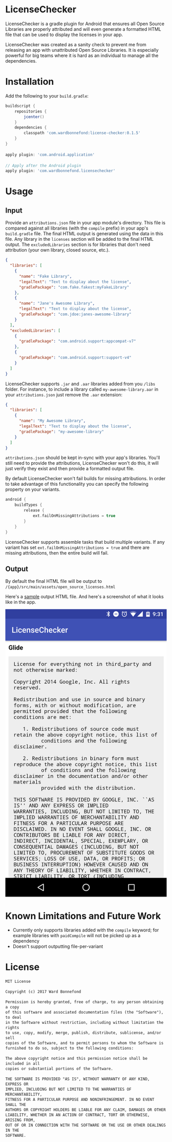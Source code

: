 # LicenseChecker
LicenseChecker is a gradle plugin for Android that ensures all Open Source Libraries are properly attributed and will even generate a formatted HTML file that can be used to display the licenses in your app.

LicenseChecker was created as a sanity check to prevent me from releasing an app with unattributed Open Source Libraries.  It is especially powerful for big teams where it is hard as an individual to manage all the dependencies.

# Installation

Add the following to your `build.gradle`:

```gradle
buildscript {
    repositories {
        jcenter()
    }
    dependencies {
        classpath 'com.wardbonnefond:license-checker:0.1.5'
    }
}

apply plugin: 'com.android.application'

// Apply after the Android plugin
apply plugin: 'com.wardbonnefond.licensechecker'
```

# Usage
## Input
Provide an `attributions.json` file in your app module's directory.  This file is compared against all libraries (with the `compile` prefix) in your app's `build.gradle` file. The final HTML output is generated using the data in this file. Any library in the `licenses` section will be added to the final HTML output. The `excludedLibraries` section is for libraries that don't need attribution (your own library, closed source, etc.).

```json
{
  "libraries": [
    {
      "name": "Fake Library",
      "legalText": "Text to display about the license",
      "gradlePackage": "com.fake.fakest:myFakeLibrary"
    },
    {
      "name": "Jane's Awesome Library",
      "legalText": "Text to display about the license",
      "gradlePackage": "com.jdoe:janes-awesome-library"
    }
  ],
  "excludedLibraries": [
    {
      "gradlePackage": "com.android.support:appcompat-v7"
    },
    {
      "gradlePackage": "com.android.support:support-v4"
    }
  ]
}
```

LicenseChecker supports `.jar` and `.aar` libraries added from you `/libs` folder. For instance, to include a library called `my-awesome-library.aar` in your `attributions.json` just remove the `.aar` extension:

```json
{
  "libraries": [
    {
      "name": "My Awesome Library",
      "legalText": "Text to display about the license",
      "gradlePackage": "my-awesome-library"
    }
  ]
}
```

`attributions.json` should be kept in-sync with your app's libraries.  You'll still need to provide the attributions, LicenseChecker won't do this, it will just verify they exist and then provide a formatted output file.


By default LicenseChecker won't fail builds for missing attributions. In order to take advantage of this functionality you can specify the following property on your variants.


```gradle
android {
    buildTypes {
        release {
            ext.failOnMissingAttributions = true
        }
    }
}
```

LicenseChecker supports assemble tasks that build multiple variants.  If any variant has set `ext.failOnMissingAttributions = true` and there are missing attributions, then the entire build will fail.



## Output
By default the final HTML file will be output to `/{app}/src/main/assets/open_source_licenses.html`

Here's a [sample] output HTML file.  And here's a screenshot of what it looks like in the app.

[sample]: <http://htmlpreview.github.io/?https://github.com/wbonnefond/LicenseChecker/blob/master/sample_output.html>


![screenshot](https://raw.githubusercontent.com/wbonnefond/LicenseChecker/master/sample_output.png)

# Known Limitations and Future Work

* Currently only supports libraries added with the `compile` keyword; for example libraries with `paidCompile` will not be picked up as a dependency
* Doesn't support outputting file-per-variant

# License
```
MIT License

Copyright (c) 2017 Ward Bonnefond

Permission is hereby granted, free of charge, to any person obtaining a copy
of this software and associated documentation files (the "Software"), to deal
in the Software without restriction, including without limitation the rights
to use, copy, modify, merge, publish, distribute, sublicense, and/or sell
copies of the Software, and to permit persons to whom the Software is
furnished to do so, subject to the following conditions:

The above copyright notice and this permission notice shall be included in all
copies or substantial portions of the Software.

THE SOFTWARE IS PROVIDED "AS IS", WITHOUT WARRANTY OF ANY KIND, EXPRESS OR
IMPLIED, INCLUDING BUT NOT LIMITED TO THE WARRANTIES OF MERCHANTABILITY,
FITNESS FOR A PARTICULAR PURPOSE AND NONINFRINGEMENT. IN NO EVENT SHALL THE
AUTHORS OR COPYRIGHT HOLDERS BE LIABLE FOR ANY CLAIM, DAMAGES OR OTHER
LIABILITY, WHETHER IN AN ACTION OF CONTRACT, TORT OR OTHERWISE, ARISING FROM,
OUT OF OR IN CONNECTION WITH THE SOFTWARE OR THE USE OR OTHER DEALINGS IN THE
SOFTWARE.
```